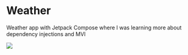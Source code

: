 # Weather
Weather app with Jetpack Compose where I was learning more about dependency injections and MVI

<img src = "https://user-images.githubusercontent.com/86673605/254429127-a24f0906-13ec-4f7e-8358-c4c7c25ff27f.jpg">
